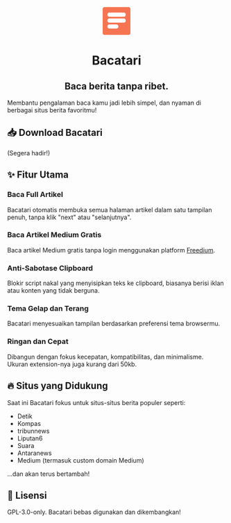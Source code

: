 <div align="center">
    <img src="./public/icon/128.png" alt="Bacatari" width="64" height="64" >
    <h1>Bacatari</h1>
    <h2>Baca berita tanpa ribet.</h2>
</div>

Membantu pengalaman baca kamu jadi lebih simpel, dan nyaman di berbagai situs berita favoritmu!

## 📥 Download Bacatari

(Segera hadir!)

## ✨ Fitur Utama

### Baca Full Artikel

Bacatari otomatis membuka semua halaman artikel dalam satu tampilan penuh, tanpa klik "next" atau "selanjutnya".

### Baca Artikel Medium Gratis

Baca artikel Medium gratis tanpa login menggunakan platform [Freedium](https://freedium.cfd/).

### Anti-Sabotase Clipboard

Blokir script nakal yang menyisipkan teks ke clipboard, biasanya berisi iklan atau konten yang tidak berguna.

### Tema Gelap dan Terang

Bacatari menyesuaikan tampilan berdasarkan preferensi tema browsermu.

### Ringan dan Cepat

Dibangun dengan fokus kecepatan, kompatibilitas, dan minimalisme. Ukuran extension-nya juga kurang dari 50kb.

## 🔥 Situs yang Didukung

Saat ini Bacatari fokus untuk situs-situs berita populer seperti:

- Detik
- Kompas
- tribunnews
- Liputan6
- Suara
- Antaranews
- Medium (termasuk custom domain Medium)

...dan akan terus bertambah!

## 📜 Lisensi

GPL-3.0-only. Bacatari bebas digunakan dan dikembangkan!
